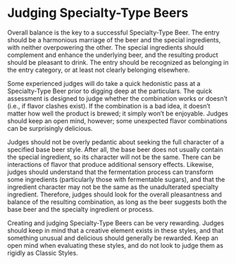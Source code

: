 # Judging Specialty-Type Beers

Overall balance is the key to a successful Specialty-Type Beer. The entry should be a harmonious marriage of the beer and the special ingredients, with neither overpowering the other. The special ingredients should complement and enhance the underlying beer, and the resulting product should be pleasant to drink. The entry should be recognized as belonging in the entry category, or at least not clearly belonging elsewhere.

Some experienced judges will do take a quick hedonistic pass at a Specialty-Type Beer prior to digging deep at the particulars. The quick assessment is designed to judge whether the combination works or doesn’t (i.e., if flavor clashes exist). If the combination is a bad idea, it doesn’t matter how well the product is brewed; it simply won’t be enjoyable. Judges should keep an open mind, however; some unexpected flavor combinations can be surprisingly delicious.

Judges should not be overly pedantic about seeking the full character of a specified base beer style. After all, the base beer does not usually contain the special ingredient, so its character will not be the same. There can be interactions of flavor that produce additional sensory effects. Likewise, judges should understand that the fermentation process can transform some ingredients (particularly those with fermentable sugars), and that the ingredient character may not be the same as the unadulterated specialty ingredient. Therefore, judges should look for the overall pleasantness and balance of the resulting combination, as long as the beer suggests both the base beer and the specialty ingredient or process.

Creating and judging Specialty-Type Beers can be very rewarding. Judges should keep in mind that a creative element exists in these styles, and that something unusual and delicious should generally be rewarded. Keep an open mind when evaluating these styles, and do not look to judge them as rigidly as Classic Styles.
